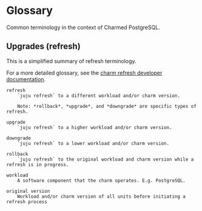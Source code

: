 # Glossary

Common terminology in the context of Charmed PostgreSQL.

## Upgrades (refresh)

This is a simplified summary of refresh terminology. 

For a more detailed glossary, see the [charm refresh  developer documentation](https://canonical-charm-refresh.readthedocs-hosted.com/latest/glossary/). 

```{glossary}
refresh
    `juju refresh` to a different workload and/or charm version.

    Note: *rollback*, *upgrade*, and *downgrade* are specific types of refresh.

upgrade
    `juju refresh` to a higher workload and/or charm version.

downgrade
    `juju refresh` to a lower workload and/or charm version.

rollback
    `juju refresh` to the original workload and charm version while a refresh is in progress.

workload
    A software component that the charm operates. E.g. PostgreSQL.

original version
    Workload and/or charm version of all units before initiating a refresh process
```